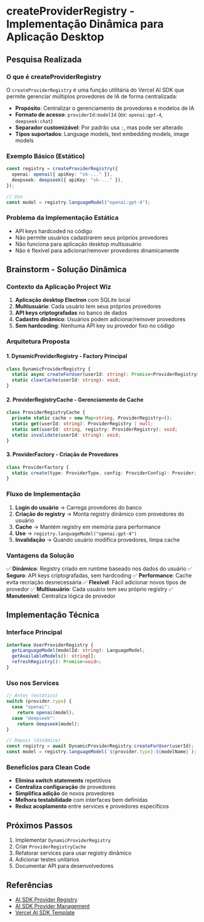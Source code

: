 # createProviderRegistry - Implementação Dinâmica para Aplicação Desktop

## Pesquisa Realizada

### O que é createProviderRegistry

O `createProviderRegistry` é uma função utilitária do Vercel AI SDK que permite gerenciar múltiplos provedores de IA de forma centralizada:

- **Propósito**: Centralizar o gerenciamento de provedores e modelos de IA
- **Formato de acesso**: `providerId:modelId` (ex: `openai:gpt-4`, `deepseek:chat`)
- **Separador customizável**: Por padrão usa `:`, mas pode ser alterado
- **Tipos suportados**: Language models, text embedding models, image models

### Exemplo Básico (Estático)

```typescript
const registry = createProviderRegistry({
  openai: openai({ apiKey: "sk-..." }),
  deepseek: deepseek({ apiKey: "sk-..." }),
});

// Uso
const model = registry.languageModel("openai:gpt-4");
```

### Problema da Implementação Estática

- API keys hardcoded no código
- Não permite usuários cadastrarem seus próprios provedores
- Não funciona para aplicação desktop multiusuário
- Não é flexível para adicionar/remover provedores dinamicamente

## Brainstorm - Solução Dinâmica

### Contexto da Aplicação Project Wiz

1. **Aplicação desktop Electron** com SQLite local
2. **Multiusuário**: Cada usuário tem seus próprios provedores
3. **API keys criptografadas** no banco de dados
4. **Cadastro dinâmico**: Usuários podem adicionar/remover provedores
5. **Sem hardcoding**: Nenhuma API key ou provedor fixo no código

### Arquitetura Proposta

#### 1. **DynamicProviderRegistry** - Factory Principal

```typescript
class DynamicProviderRegistry {
  static async createForUser(userId: string): Promise<ProviderRegistry>;
  static clearCache(userId: string): void;
}
```

#### 2. **ProviderRegistryCache** - Gerenciamento de Cache

```typescript
class ProviderRegistryCache {
  private static cache = new Map<string, ProviderRegistry>();
  static get(userId: string): ProviderRegistry | null;
  static set(userId: string, registry: ProviderRegistry): void;
  static invalidate(userId: string): void;
}
```

#### 3. **ProviderFactory** - Criação de Provedores

```typescript
class ProviderFactory {
  static create(type: ProviderType, config: ProviderConfig): Provider;
}
```

### Fluxo de Implementação

1. **Login do usuário** → Carrega provedores do banco
2. **Criação do registry** → Monta registry dinâmico com provedores do usuário
3. **Cache** → Mantém registry em memória para performance
4. **Uso** → `registry.languageModel("openai:gpt-4")`
5. **Invalidação** → Quando usuário modifica provedores, limpa cache

### Vantagens da Solução

✅ **Dinâmico**: Registry criado em runtime baseado nos dados do usuário
✅ **Seguro**: API keys criptografadas, sem hardcoding
✅ **Performance**: Cache evita recriação desnecessária
✅ **Flexível**: Fácil adicionar novos tipos de provedor
✅ **Multiusuário**: Cada usuário tem seu próprio registry
✅ **Manutenível**: Centraliza lógica de provedor

## Implementação Técnica

### Interface Principal

```typescript
interface UserProviderRegistry {
  getLanguageModel(modelId: string): LanguageModel;
  getAvailableModels(): string[];
  refreshRegistry(): Promise<void>;
}
```

### Uso nos Services

```typescript
// Antes (estático)
switch (provider.type) {
  case "openai":
    return openai(model);
  case "deepseek":
    return deepseek(model);
}

// Depois (dinâmico)
const registry = await DynamicProviderRegistry.createForUser(userId);
const model = registry.languageModel(`${provider.type}:${modelName}`);
```

### Benefícios para Clean Code

- **Elimina switch statements** repetitivos
- **Centraliza configuração** de provedores
- **Simplifica adição** de novos provedores
- **Melhora testabilidade** com interfaces bem definidas
- **Reduz acoplamento** entre services e provedores específicos

## Próximos Passos

1. Implementar `DynamicProviderRegistry`
2. Criar `ProviderRegistryCache`
3. Refatorar services para usar registry dinâmico
4. Adicionar testes unitários
5. Documentar API para desenvolvedores

## Referências

- [AI SDK Provider Registry](https://ai-sdk.dev/docs/reference/ai-sdk-core/provider-registry)
- [AI SDK Provider Management](https://ai-sdk.dev/docs/ai-sdk-core/provider-management)
- [Vercel AI SDK Template](https://vercel.com/templates/next.js/ai-sdk-provider-registry)
